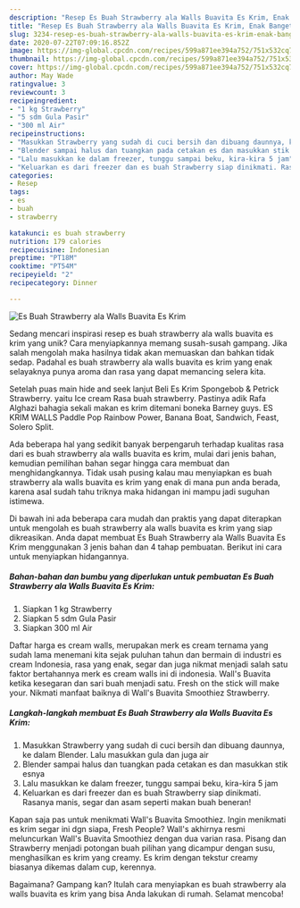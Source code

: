 ```yaml
---
description: "Resep Es Buah Strawberry ala Walls Buavita Es Krim, Enak Banget"
title: "Resep Es Buah Strawberry ala Walls Buavita Es Krim, Enak Banget"
slug: 3234-resep-es-buah-strawberry-ala-walls-buavita-es-krim-enak-banget
date: 2020-07-22T07:09:16.852Z
image: https://img-global.cpcdn.com/recipes/599a871ee394a752/751x532cq70/es-buah-strawberry-ala-walls-buavita-es-krim-foto-resep-utama.jpg
thumbnail: https://img-global.cpcdn.com/recipes/599a871ee394a752/751x532cq70/es-buah-strawberry-ala-walls-buavita-es-krim-foto-resep-utama.jpg
cover: https://img-global.cpcdn.com/recipes/599a871ee394a752/751x532cq70/es-buah-strawberry-ala-walls-buavita-es-krim-foto-resep-utama.jpg
author: May Wade
ratingvalue: 3
reviewcount: 3
recipeingredient:
- "1 kg Strawberry"
- "5 sdm Gula Pasir"
- "300 ml Air"
recipeinstructions:
- "Masukkan Strawberry yang sudah di cuci bersih dan dibuang daunnya, ke dalam Blender. Lalu masukkan gula dan juga air"
- "Blender sampai halus dan tuangkan pada cetakan es dan masukkan stik esnya"
- "Lalu masukkan ke dalam freezer, tunggu sampai beku, kira-kira 5 jam"
- "Keluarkan es dari freezer dan es buah Strawberry siap dinikmati. Rasanya manis, segar dan asam seperti makan buah beneran!"
categories:
- Resep
tags:
- es
- buah
- strawberry

katakunci: es buah strawberry 
nutrition: 179 calories
recipecuisine: Indonesian
preptime: "PT18M"
cooktime: "PT54M"
recipeyield: "2"
recipecategory: Dinner

---
```



![Es Buah Strawberry ala Walls Buavita Es Krim](https://img-global.cpcdn.com/recipes/599a871ee394a752/751x532cq70/es-buah-strawberry-ala-walls-buavita-es-krim-foto-resep-utama.jpg)

Sedang mencari inspirasi resep es buah strawberry ala walls buavita es krim yang unik? Cara menyiapkannya memang susah-susah gampang. Jika salah mengolah maka hasilnya tidak akan memuaskan dan bahkan tidak sedap. Padahal es buah strawberry ala walls buavita es krim yang enak selayaknya punya aroma dan rasa yang dapat memancing selera kita.

Setelah puas main hide and seek lanjut Beli Es Krim Spongebob &amp; Petrick Strawberry. yaitu Ice cream Rasa buah strawberry. Pastinya adik Rafa Alghazi bahagia sekali makan es krim ditemani boneka Barney guys. ES KRIM WALLS Paddle Pop Rainbow Power, Banana Boat, Sandwich, Feast, Solero Split.

Ada beberapa hal yang sedikit banyak berpengaruh terhadap kualitas rasa dari es buah strawberry ala walls buavita es krim, mulai dari jenis bahan, kemudian pemilihan bahan segar hingga cara membuat dan menghidangkannya. Tidak usah pusing kalau mau menyiapkan es buah strawberry ala walls buavita es krim yang enak di mana pun anda berada, karena asal sudah tahu triknya maka hidangan ini mampu jadi suguhan istimewa.


Di bawah ini ada beberapa cara mudah dan praktis yang dapat diterapkan untuk mengolah es buah strawberry ala walls buavita es krim yang siap dikreasikan. Anda dapat membuat Es Buah Strawberry ala Walls Buavita Es Krim menggunakan 3 jenis bahan dan 4 tahap pembuatan. Berikut ini cara untuk menyiapkan hidangannya.

<!--inarticleads1-->

##### Bahan-bahan dan bumbu yang diperlukan untuk pembuatan Es Buah Strawberry ala Walls Buavita Es Krim:

1. Siapkan 1 kg Strawberry
1. Siapkan 5 sdm Gula Pasir
1. Siapkan 300 ml Air


Daftar harga es cream walls, merupakan merk es cream ternama yang sudah lama menemani kita sejak puluhan tahun dan bermain di industri es cream Indonesia, rasa yang enak, segar dan juga nikmat menjadi salah satu faktor bertahannya merk es cream walls ini di indonesia. Wall&#39;s Buavita ketika kesegaran dan sari buah menjadi satu. Fresh on the stick will make your. Nikmati manfaat baiknya di Wall&#39;s Buavita Smoothiez Strawberry. 

<!--inarticleads2-->

##### Langkah-langkah membuat Es Buah Strawberry ala Walls Buavita Es Krim:

1. Masukkan Strawberry yang sudah di cuci bersih dan dibuang daunnya, ke dalam Blender. Lalu masukkan gula dan juga air
1. Blender sampai halus dan tuangkan pada cetakan es dan masukkan stik esnya
1. Lalu masukkan ke dalam freezer, tunggu sampai beku, kira-kira 5 jam
1. Keluarkan es dari freezer dan es buah Strawberry siap dinikmati. Rasanya manis, segar dan asam seperti makan buah beneran!


Kapan saja pas untuk menikmati Wall&#39;s Buavita Smoothiez. Ingin menikmati es krim segar ini dgn siapa, Fresh People? Wall&#39;s akhirnya resmi meluncurkan Wall&#39;s Buavita Smoothiez dengan dua varian rasa. Pisang dan Strawberry menjadi potongan buah pilihan yang dicampur dengan susu, menghasilkan es krim yang creamy. Es krim dengan tekstur creamy biasanya dikemas dalam cup, kerennya. 

Bagaimana? Gampang kan? Itulah cara menyiapkan es buah strawberry ala walls buavita es krim yang bisa Anda lakukan di rumah. Selamat mencoba!
